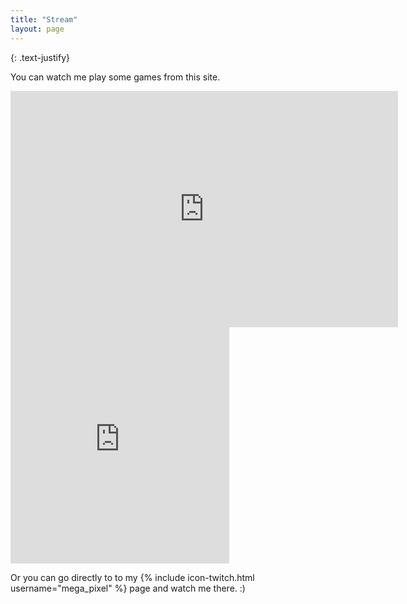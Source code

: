 ```yaml
---
title: "Stream"
layout: page
---
```


{: .text-justify}

You can watch me play some games from this site.
<!-- 16:9 aspect ratio -->
<div class="embed-responsive embed-responsive-16by9">
  <iframe src="https://player.twitch.tv/?channel=mega_pixel" frameborder="0" allowfullscreen="true" scrolling="no" height="378" width="620"></iframe>
</div>
<div class="embed-responsive embed-responsive-16by9"><iframe src="https://www.twitch.tv/embed/mega_pixel/chat" frameborder="0" scrolling="no" height="378" width="350"></iframe>
</div>

Or you can go directly to to my {% include icon-twitch.html username="mega_pixel" %} page and watch me there. :)